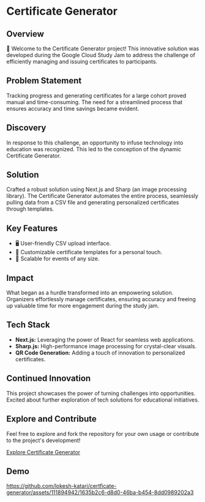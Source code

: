 # Certificate Generator

## Overview

🚀 Welcome to the Certificate Generator project! This innovative solution was developed during the Google Cloud Study Jam to address the challenge of efficiently managing and issuing certificates to participants.

## Problem Statement

Tracking progress and generating certificates for a large cohort proved manual and time-consuming. The need for a streamlined process that ensures accuracy and time savings became evident.

## Discovery

In response to this challenge, an opportunity to infuse technology into education was recognized. This led to the conception of the dynamic Certificate Generator.

## Solution

Crafted a robust solution using Next.js and Sharp (an image processing library). The Certificate Generator automates the entire process, seamlessly pulling data from a CSV file and generating personalized certificates through templates.

## Key Features

- 🖥️ User-friendly CSV upload interface.
- 🎨 Customizable certificate templates for a personal touch.
- 🚀 Scalable for events of any size.

## Impact

What began as a hurdle transformed into an empowering solution. Organizers effortlessly manage certificates, ensuring accuracy and freeing up valuable time for more engagement during the study jam.

## Tech Stack

- **Next.js:** Leveraging the power of React for seamless web applications.
- **Sharp.js:** High-performance image processing for crystal-clear visuals.
- **QR Code Generation:** Adding a touch of innovation to personalized certificates.

## Continued Innovation

This project showcases the power of turning challenges into opportunities. Excited about further exploration of tech solutions for educational initiatives.

## Explore and Contribute

Feel free to explore and fork the repository for your own usage or contribute to the project's development!

[Explore Certificate Generator](https://github.com/lokesh-katari/certficate-generator)

## Demo

https://github.com/lokesh-katari/certficate-generator/assets/111894942/1635b2c6-d8d0-46ba-b454-8dd0989202a3



